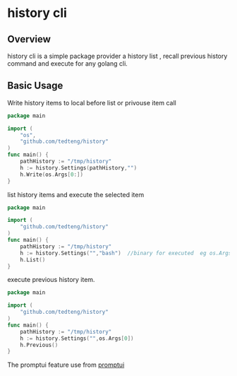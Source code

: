 # history cli 

## Overview
history cli is a simple package provider a history list , recall previous history command and execute for any golang cli.
## Basic Usage

Write history items to local before list or privouse item call

```go
package main

import (
    "os",
    "github.com/tedteng/history"
)
func main() {
    pathHistory := "/tmp/history"
    h := history.Settings(pathHistory,"")
    h.Write(os.Args[0:]) 
}
```

list history items and execute the selected item
```go
package main

import (
    "github.com/tedteng/history"
)
func main() {
    pathHistory := "/tmp/history"
    h := history.Settings("","bash")  //binary for executed  eg os.Args[0] 
    h.List()
}
```

execute previous history item.

```go
package main

import (
    "github.com/tedteng/history"
)
func main() {
    pathHistory := "/tmp/history"
    h := history.Settings("",os.Args[0])
    h.Previous()
}
```


The promptui feature use from  [promptui](https://raw.githubusercontent.com/manifoldco/promptui/)




